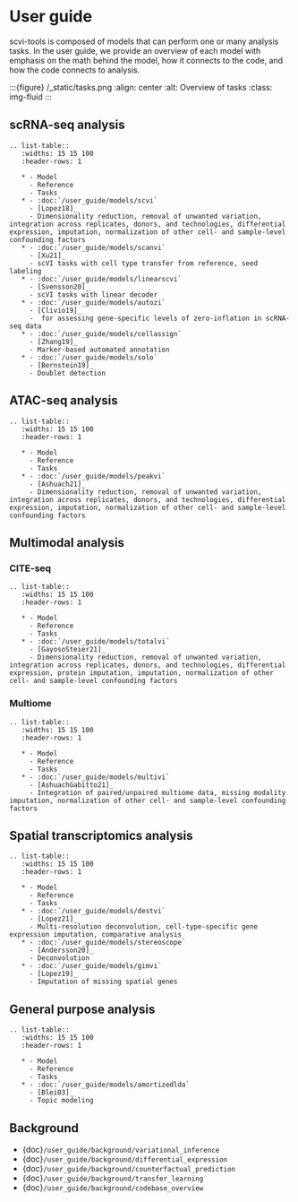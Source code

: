 # User guide

scvi-tools is composed of models that can perform one or many analysis tasks. In the user guide, we provide an overview of each model with emphasis on the math behind the model, how it connects to the code, and how the code connects to analysis.

:::{figure} /_static/tasks.png
:align: center
:alt: Overview of tasks
:class: img-fluid
:::

## scRNA-seq analysis

```{eval-rst}
.. list-table::
   :widths: 15 15 100
   :header-rows: 1

   * - Model
     - Reference
     - Tasks
   * - :doc:`/user_guide/models/scvi`
     - [Lopez18]_
     - Dimensionality reduction, removal of unwanted variation, integration across replicates, donors, and technologies, differential expression, imputation, normalization of other cell- and sample-level confounding factors
   * - :doc:`/user_guide/models/scanvi`
     - [Xu21]_
     - scVI tasks with cell type transfer from reference, seed labeling
   * - :doc:`/user_guide/models/linearscvi`
     - [Svensson20]_
     - scVI tasks with linear decoder
   * - :doc:`/user_guide/models/autozi`
     - [Clivio19]_
     -  for assessing gene-specific levels of zero-inflation in scRNA-seq data
   * - :doc:`/user_guide/models/cellassign`
     - [Zhang19]_
     - Marker-based automated annotation
   * - :doc:`/user_guide/models/solo`
     - [Bernstein19]_
     - Doublet detection

```

## ATAC-seq analysis

```{eval-rst}
.. list-table::
   :widths: 15 15 100
   :header-rows: 1

   * - Model
     - Reference
     - Tasks
   * - :doc:`/user_guide/models/peakvi`
     - [Ashuach21]_
     - Dimensionality reduction, removal of unwanted variation, integration across replicates, donors, and technologies, differential expression, imputation, normalization of other cell- and sample-level confounding factors
```

## Multimodal analysis

### CITE-seq

```{eval-rst}
.. list-table::
   :widths: 15 15 100
   :header-rows: 1

   * - Model
     - Reference
     - Tasks
   * - :doc:`/user_guide/models/totalvi`
     - [GayosoSteier21]_
     - Dimensionality reduction, removal of unwanted variation, integration across replicates, donors, and technologies, differential expression, protein imputation, imputation, normalization of other cell- and sample-level confounding factors
```

### Multiome

```{eval-rst}
.. list-table::
   :widths: 15 15 100
   :header-rows: 1

   * - Model
     - Reference
     - Tasks
   * - :doc:`/user_guide/models/multivi`
     - [AshuachGabitto21]_
     - Integration of paired/unpaired multiome data, missing modality imputation, normalization of other cell- and sample-level confounding factors

```

## Spatial transcriptomics analysis

```{eval-rst}
.. list-table::
   :widths: 15 15 100
   :header-rows: 1

   * - Model
     - Reference
     - Tasks
   * - :doc:`/user_guide/models/destvi`
     - [Lopez21]_
     - Multi-resolution deconvolution, cell-type-specific gene expression imputation, comparative analysis
   * - :doc:`/user_guide/models/stereoscope`
     - [Andersson20]_
     - Deconvolution
   * - :doc:`/user_guide/models/gimvi`
     - [Lopez19]_
     - Imputation of missing spatial genes
```

## General purpose analysis

```{eval-rst}
.. list-table::
   :widths: 15 15 100
   :header-rows: 1

   * - Model
     - Reference
     - Tasks
   * - :doc:`/user_guide/models/amortizedlda`
     - [Blei03]_
     - Topic modeling

```

## Background

- {doc}`/user_guide/background/variational_inference`
- {doc}`/user_guide/background/differential_expression`
- {doc}`/user_guide/background/counterfactual_prediction`
- {doc}`/user_guide/background/transfer_learning`
- {doc}`/user_guide/background/codebase_overview`
